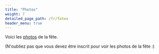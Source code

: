 ```yaml
---
title: "Photos"
weight: 7
detailed_page_path: /fr/fotos
header_menu: true
---
```


Voici les [photos](fotos) de la fête.

(N'oubliez pas que vous devez être inscrit pour voir les photos de la fête :)
